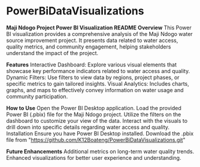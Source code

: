 # PowerBiDataVisualizations
**Maji Ndogo Project Power BI Visualization README**
**Overview**
This Power BI visualization provides a comprehensive analysis of the Maji Ndogo water source improvement project. It presents data related to water access, quality metrics, and community engagement, helping stakeholders understand the impact of the project.

**Features**
Interactive Dashboard: Explore various visual elements that showcase key performance indicators related to water access and quality.
Dynamic Filters: Use filters to view data by regions, project phases, or specific metrics to gain tailored insights.
Visual Analytics: Includes charts, graphs, and maps to effectively convey information on water usage and community participation.

**How to Use**
Open the Power BI Desktop application.
Load the provided Power BI (.pbix) file for the Maji Ndogo project.
Utilize the filters on the dashboard to customize your view of the data.
Interact with the visuals to drill down into specific details regarding water access and quality.
Installation
Ensure you have Power BI Desktop installed.
Download the .pbix file from "https://github.com/K12Boateng/PowerBiDataVisualizations.git"

**Future Enhancements**
Additional metrics on long-term water quality trends.
Enhanced visualizations for better user experience and understanding.
